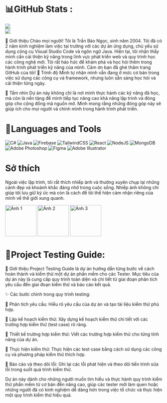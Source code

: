 # 📊GitHub Stats :
  ![](https://github-readme-stats.vercel.app/api?username=baongoc2211&theme=radical&hide_border=false&include_all_commits=false&count_private=false)<br/>![](https://github-readme-streak-stats.herokuapp.com/?user=baongoc2211&theme=radical&hide_border=false)<br/>

👋 Giới thiệu
Chào mọi người! Tôi là Trần Bảo Ngọc, sinh năm 2004. Tôi đã có 2 năm kinh nghiệm làm việc tại trường với các dự án ứng dụng, chủ yếu sử dụng công cụ Visual Studio Code và ngôn ngữ Java. 
Hiện tại, tôi nhận thấy mình cần cải thiện kỹ năng trong lĩnh vực phát triển web và quy trình học các công nghệ mới. Tôi rất háo hức để khám phá và học hỏi thêm trong hành trình phát triển kỹ năng của mình.
Cảm ơn bạn đã ghé thăm trang GitHub của tôi!
🌱 Trình độ
Mình tự nhận mình vẫn đang ở mức cơ bản trong việc sử dụng các công cụ và framework, nhưng luôn sẵn sàng học hỏi và cải thiện từng ngày.

🌟 Tầm nhìn
Dự án này không chỉ là nơi mình thực hành các kỹ năng đã học, mà còn là nền tảng để mình tiếp tục nâng cao khả năng lập trình và đóng góp cho cộng đồng mã nguồn mở. Mình mong rằng những đóng góp này sẽ giúp ích cho mọi người và chính mình trong hành trình phát triển.

# 🔧Languages and Tools
![C#](https://img.shields.io/badge/c%23-%23239120.svg?style=plastic&logo=c-sharp&logoColor=white) ![Java](https://img.shields.io/badge/java-%23ED8B00.svg?style=plastic&logo=java&logoColor=white) ![Firebase](https://img.shields.io/badge/firebase-%23039BE5.svg?style=plastic&logo=firebase) ![TailwindCSS](https://img.shields.io/badge/tailwindcss-%2338B2AC.svg?style=plastic&logo=tailwind-css&logoColor=white) ![React](https://img.shields.io/badge/react-%2320232a.svg?style=plastic&logo=react&logoColor=%2361DAFB) ![NodeJS](https://img.shields.io/badge/node.js-6DA55F?style=plastic&logo=node.js&logoColor=white) ![MongoDB](https://img.shields.io/badge/MongoDB-%234ea94b.svg?style=plastic&logo=mongodb&logoColor=white) ![Adobe Photoshop](https://img.shields.io/badge/adobephotoshop-%2331A8FF.svg?style=plastic&logo=adobephotoshop&logoColor=white) 	![Figma](https://img.shields.io/badge/figma-%23F24E1E.svg?style=plastic&logo=figma&logoColor=white) ![Adobe Illustrator](https://img.shields.io/badge/adobeillustrator-%23FF9A00.svg?style=plastic&logo=adobeillustrator&logoColor=white)

# Sở thích
Ngoài việc lập trình, tôi rất thích nhiếp ảnh và thường xuyên chụp lại những cảnh đẹp và khoảnh khắc đáng nhớ trong cuộc sống. Nhiếp ảnh không chỉ giúp tôi lưu giữ ký ức mà còn là cách để tôi thể hiện cảm nhận riêng của mình về thế giới xung quanh. 

<img src="https://github.com/user-attachments/assets/da472ff4-8d59-49a9-8e5e-50a5618f765c" alt="Ảnh 1" width="100">
<img src="https://github.com/user-attachments/assets/b5c5bd28-82a6-495e-bc3c-83a727138f6f" alt="Ảnh 2" width="100">
<img src="https://github.com/user-attachments/assets/0b372cd0-9438-4251-9371-89b44ce1678e" alt="Ảnh 3" width="100">


  
# 🧪Project Testing Guide:

🌟 Giới thiệu
Project Testing Guide là dự án hướng dẫn từng bước về cách hoàn thành và kiểm thử một dự án phần mềm cho các Tester. Mục tiêu của dự án này là cung cấp quy trình toàn diện và chi tiết từ giai đoạn phân tích yêu cầu đến giai đoạn kiểm thử và báo cáo kết quả.

✨ Các bước chính trong quy trình testing:

📌 Phân tích yêu cầu: Hiểu rõ yêu cầu của dự án và tạo tài liệu kiểm thử phù hợp.

📌 Lập kế hoạch kiểm thử: Xây dựng kế hoạch kiểm thử chi tiết với các trường hợp kiểm thử (test case) rõ ràng.

📌 Thiết kế trường hợp kiểm thử: Viết các trường hợp kiểm thử cho từng tính năng của dự án.

📌 Thực hiện kiểm thử: Thực hiện các test case bằng cách sử dụng các công cụ và phương pháp kiểm thử thích hợp.

📌 Báo cáo và theo dõi lỗi: Ghi lại các lỗi phát hiện và theo dõi tiến trình sửa lỗi trong suốt quá trình kiểm thử.

Dự án này dành cho những người muốn tìm hiểu và thực hành quy trình kiểm thử phần mềm từ cơ bản đến nâng cao, giúp các tester mới làm quen hoặc những người đã có kinh nghiệm dễ dàng hơn trong việc tổ chức và thực hiện một quy trình kiểm thử hiệu quả.



